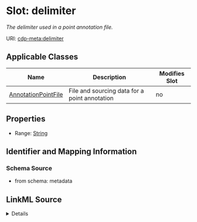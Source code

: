 

# Slot: delimiter


_The delimiter used in a point annotation file._



URI: [cdp-meta:delimiter](metadatadelimiter)



<!-- no inheritance hierarchy -->





## Applicable Classes

| Name | Description | Modifies Slot |
| --- | --- | --- |
| [AnnotationPointFile](AnnotationPointFile.md) | File and sourcing data for a point annotation |  no  |







## Properties

* Range: [String](String.md)





## Identifier and Mapping Information







### Schema Source


* from schema: metadata




## LinkML Source

<details>
```yaml
name: delimiter
description: The delimiter used in a point annotation file.
from_schema: metadata
exact_mappings:
- cdp-common:annotation_source_file_delimiter
rank: 1000
ifabsent: string(,)
alias: delimiter
owner: AnnotationPointFile
domain_of:
- AnnotationPointFile
range: string
inlined: true
inlined_as_list: true

```
</details>